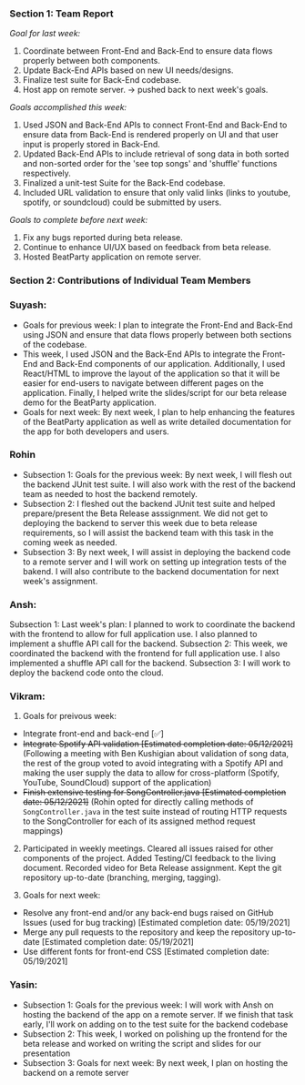 ### Section 1: Team Report
*Goal for last week:*  
1. Coordinate between Front-End and Back-End to ensure data flows properly between both components.
2. Update Back-End APIs based on new UI needs/designs.
3. Finalize test suite for Back-End codebase.
4. Host app on remote server. -> pushed back to next week's goals.
  
*Goals accomplished this week:* 
1. Used JSON and Back-End APIs to connect Front-End and Back-End to ensure data from
   Back-End is rendered properly on UI and that user input is properly stored in Back-End.
2. Updated Back-End APIs to include retrieval of song data in both sorted and non-sorted order
   for the 'see top songs' and 'shuffle' functions respectively.
4. Finalized a unit-test Suite for the Back-End codebase.
5. Included URL validation to ensure that only valid links 
   (links to youtube, spotify, or soundcloud) could be submitted by users.
  
*Goals to complete before next week:*  
1. Fix any bugs reported during beta release.
2. Continue to enhance UI/UX based on feedback from beta release.
3. Hosted BeatParty application on remote server.
  

### Section 2: Contributions of Individual Team Members

### Suyash:
* Goals for previous week: I plan to integrate the Front-End and Back-End using JSON and ensure that data flows properly between both sections of the codebase.
* This week, I used JSON and the Back-End APIs to integrate the Front-End and Back-End components of our application. Additionally, I used React/HTML to improve the layout of the application so that it will be easier for end-users to navigate between different pages on the application. Finally, I helped write the slides/script for our beta release demo for the BeatParty application.
* Goals for next week: By next week, I plan to help enhancing the features of the BeatParty application as well as write detailed documentation for the app for both developers and users.

### Rohin
* Subsection 1: Goals for the previous week:  By next week, I will flesh out the backend JUnit test suite. I will also work with the rest of the backend team as needed to host the backend remotely.
* Subsection 2: I fleshed out the backend JUnit test suite and helped prepare/present the Beta Release asssignment. We did not get to deploying the backend to server this week due to beta release requirements, so I will assist the backend team with this task in the coming week as needed.
* Subsection 3: By next week, I will assist in deploying the backend code to a remote server and I will work on setting up integration tests of the bakend. I will also contribute to the backend documentation for next week's assignment.

### Ansh:

Subsection 1: Last week's plan: I planned to work to coordinate the backend with the frontend to allow for full application use. I also planned to implement a shuffle API call for the backend.
Subsection 2: This week, we coordinated the backend with the frontend for full application use. I also implemented a shuffle API call for the backend.
Subsection 3: I will work to deploy the backend code onto the cloud.

### Vikram:
1. Goals for preivous week:
- Integrate front-end and back-end [✅]
- ~~Integrate Spotify API validation [Estimated completion date: 05/12/2021]~~ (Following a meeting with Ben Kushigian about validation of song data, the rest of the group voted to avoid integrating with a Spotify API and making the user supply the data to allow for cross-platform (Spotify, YouTube, SoundCloud) support of the application)
- ~~Finish extensive testing for SongController.java [Estimated completion date: 05/12/2021]~~ (Rohin opted for directly calling methods of `SongController.java` in the test suite instead of routing HTTP requests to the SongController for each of its assigned method request mappings)
  
2. Participated in weekly meetings. Cleared all issues raised for other components of the project. Added Testing/CI feedback to the living document. Recorded video for Beta Release assignment. Kept the git repository up-to-date (branching, merging, tagging).
  
3. Goals for next week:
- Resolve any front-end and/or any back-end bugs raised on GitHub Issues (used for bug tracking) [Estimated completion date: 05/19/2021]
- Merge any pull requests to the repository and keep the repository up-to-date [Estimated completion date: 05/19/2021]
- Use different fonts for front-end CSS [Estimated completion date: 05/19/2021]

### Yasin:
* Subsection 1: Goals for the previous week: I will work with Ansh on hosting the backend of the app on a remote server. If we finish that task early, I'll work on adding on to the test suite for the backend codebase
* Subsection 2: This week, I worked on polishing up the frontend for the beta release and worked on writing the script and slides for our presentation
* Subsection 3: Goals for next week: By next week, I plan on hosting the backend on a remote server
